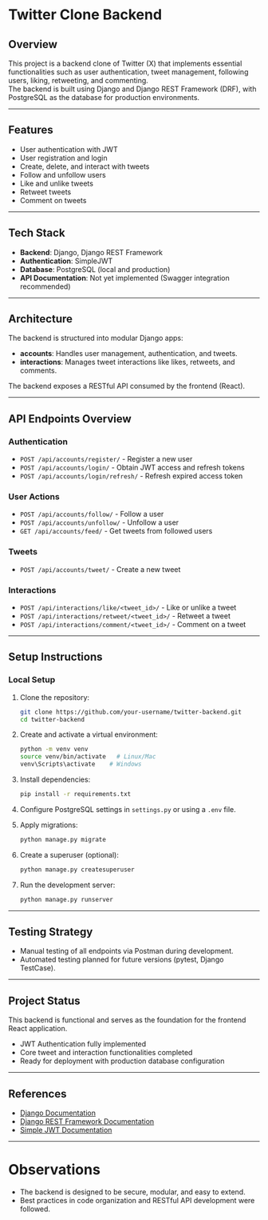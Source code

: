 # Twitter Clone Backend

## Overview

This project is a backend clone of Twitter (X) that implements essential functionalities such as user authentication, tweet management, following users, liking, retweeting, and commenting.  
The backend is built using Django and Django REST Framework (DRF), with PostgreSQL as the database for production environments.

---

## Features

- User authentication with JWT
- User registration and login
- Create, delete, and interact with tweets
- Follow and unfollow users
- Like and unlike tweets
- Retweet tweets
- Comment on tweets

---

## Tech Stack

- **Backend**: Django, Django REST Framework
- **Authentication**: SimpleJWT
- **Database**: PostgreSQL (local and production)
- **API Documentation**: Not yet implemented (Swagger integration recommended)

---

## Architecture

The backend is structured into modular Django apps:

- **accounts**: Handles user management, authentication, and tweets.
- **interactions**: Manages tweet interactions like likes, retweets, and comments.

The backend exposes a RESTful API consumed by the frontend (React).

---

## API Endpoints Overview

### Authentication

- `POST /api/accounts/register/` - Register a new user
- `POST /api/accounts/login/` - Obtain JWT access and refresh tokens
- `POST /api/accounts/login/refresh/` - Refresh expired access token

### User Actions

- `POST /api/accounts/follow/` - Follow a user
- `POST /api/accounts/unfollow/` - Unfollow a user
- `GET /api/accounts/feed/` - Get tweets from followed users

### Tweets

- `POST /api/accounts/tweet/` - Create a new tweet

### Interactions

- `POST /api/interactions/like/<tweet_id>/` - Like or unlike a tweet
- `POST /api/interactions/retweet/<tweet_id>/` - Retweet a tweet
- `POST /api/interactions/comment/<tweet_id>/` - Comment on a tweet

---

## Setup Instructions

### Local Setup

1. Clone the repository:

   ```bash
   git clone https://github.com/your-username/twitter-backend.git
   cd twitter-backend
   ```

2. Create and activate a virtual environment:

   ```bash
   python -m venv venv
   source venv/bin/activate   # Linux/Mac
   venv\Scripts\activate    # Windows
   ```

3. Install dependencies:

   ```bash
   pip install -r requirements.txt
   ```

4. Configure PostgreSQL settings in `settings.py` or using a `.env` file.

5. Apply migrations:

   ```bash
   python manage.py migrate
   ```

6. Create a superuser (optional):

   ```bash
   python manage.py createsuperuser
   ```

7. Run the development server:
   ```bash
   python manage.py runserver
   ```

---

## Testing Strategy

- Manual testing of all endpoints via Postman during development.
- Automated testing planned for future versions (pytest, Django TestCase).

---

## Project Status

This backend is functional and serves as the foundation for the frontend React application.

- JWT Authentication fully implemented
- Core tweet and interaction functionalities completed
- Ready for deployment with production database configuration

---

## References

- [Django Documentation](https://docs.djangoproject.com/en/5.2/)
- [Django REST Framework Documentation](https://www.django-rest-framework.org/)
- [Simple JWT Documentation](https://django-rest-framework-simplejwt.readthedocs.io/en/latest/)

---

# Observations

- The backend is designed to be secure, modular, and easy to extend.
- Best practices in code organization and RESTful API development were followed.
